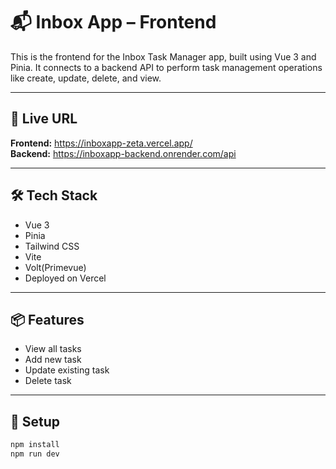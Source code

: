 # 📬 Inbox App – Frontend

This is the frontend for the Inbox Task Manager app, built using Vue 3 and Pinia. It connects to a backend API to perform task management operations like create, update, delete, and view.

---

## 🔗 Live URL

**Frontend:** https://inboxapp-zeta.vercel.app/  
**Backend:** https://inboxapp-backend.onrender.com/api

---

## 🛠 Tech Stack

- Vue 3
- Pinia
- Tailwind CSS
- Vite
- Volt(Primevue)
- Deployed on Vercel

---

## 📦 Features

- View all tasks
- Add new task
- Update existing task
- Delete task

---

## 🔧 Setup

```bash
npm install
npm run dev
